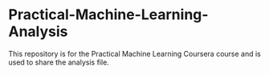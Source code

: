 # Practical-Machine-Learning-Analysis
This repository is for the Practical Machine Learning Coursera course and is used to share the analysis file.
